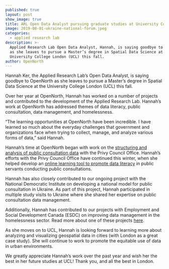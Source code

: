 ```yaml
---
published: true
layout: post
show_image: true
title: ARL Open Data Analyst pursuing graduate studies at University College London
image: 2019-08-01-ukraine-national-forum.jpeg
categories:
  - applied research lab
description: >-
  Applied Research Lab Open Data Analyst, Hannah, is saying goodbye to OpenNorth
  as she leaves to pursue a Master’s degree in Spatial Data Science at the
  University College London (UCL) this fall.
author: OpenNorth
---
```

Hannah Ker, the Applied Research Lab’s Open Data Analyst, is saying goodbye to OpenNorth as she leaves to pursue a Master’s degree in Spatial Data Science at the University College London (UCL) this fall. 

Over her year at OpenNorth, Hannah has worked on a number of projects and contributed to the development of the Applied Research Lab. Hannah’s work at OpenNorth has addressed themes of data literacy, public consultation, data management, and homelessness.

“The learning opportunities at OpenNorth have been incredible. I have learned so much about the everyday challenges that government and organizations face when trying to collect, manage, and analyze various forms of data,” said Hannah.

Hannah’s time at OpenNorth began with work on the [structuring and analysis of public consultation data](https://github.com/canada-ca/content-analysis) with the Privy Council Office. Hannah’s efforts with the Privy Council Office have continued this winter, when she helped develop an [online learning tool to promote data literacy](https://github.com/opennorth/public-consultation-data-literacy) in public servants conducting public consultations. 

Hannah has also closely contributed to our ongoing project with the National Democratic Institute on developing a national model for public consultation in Ukraine. As part of this project, Hannah participated in multiple study visits to Ukraine where she shared her expertise on public consultation data management. 

Additionally, Hannah has contributed to our projects with Employment and Social Development Canada (ESDC) on improving data management in the homelessness sector. Read more about one of these projects [here](https://www.opennorth.ca/2018/12/24/workshop-on-data-management-for-a-homelessness-information-system).

As she moves on to UCL, Hannah is looking forward to learning more about analyzing and visualizing geospatial data in cities (with London as a great case study). She will continue to work to promote the equitable use of data in urban environments.

We greatly appreciate Hannah’s work over the past year and wish her the best in her future studies at UCL! Thank you, and all the best in London. 